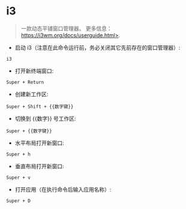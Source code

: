 # i3

> 一款动态平铺窗口管理器。
> 更多信息：https://i3wm.org/docs/userguide.html>.

- 启动 i3（注意在此命令运行前，务必关闭其它先前存在的窗口管理器）:

`i3`

- 打开新终端窗口:

`Super + Return`

- 创建新工作区:

`Super + Shift + {{数字键}}`

- 切换到 {{数字}} 号工作区:

`Super + {{数字键}}`

- 水平布局打开新窗口:

`Super + h`

- 垂直布局打开新窗口:

`Super + v`

- 打开应用（在执行命令后输入应用名称）:

`Super + D`
